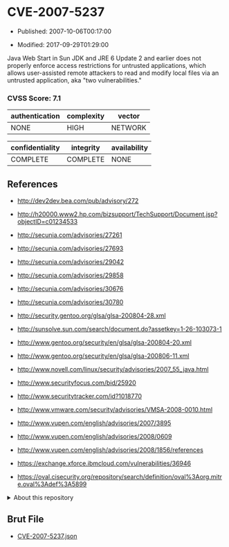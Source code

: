 # CVE-2007-5237

- Published: 2007-10-06T00:17:00

- Modified: 2017-09-29T01:29:00

Java Web Start in Sun JDK and JRE 6 Update 2 and earlier does not properly enforce access restrictions for untrusted applications, which allows user-assisted remote attackers to read and modify local files via an untrusted application, aka "two vulnerabilities."

### CVSS Score: **7.1**

| authentication | complexity | vector |
| --- | --- | --- |
| NONE | HIGH | NETWORK |

| confidentiality | integrity | availability |
| --- | --- | --- |
| COMPLETE | COMPLETE | NONE |

## References

* http://dev2dev.bea.com/pub/advisory/272

* http://h20000.www2.hp.com/bizsupport/TechSupport/Document.jsp?objectID=c01234533

* http://secunia.com/advisories/27261

* http://secunia.com/advisories/27693

* http://secunia.com/advisories/29042

* http://secunia.com/advisories/29858

* http://secunia.com/advisories/30676

* http://secunia.com/advisories/30780

* http://security.gentoo.org/glsa/glsa-200804-28.xml

* http://sunsolve.sun.com/search/document.do?assetkey=1-26-103073-1

* http://www.gentoo.org/security/en/glsa/glsa-200804-20.xml

* http://www.gentoo.org/security/en/glsa/glsa-200806-11.xml

* http://www.novell.com/linux/security/advisories/2007_55_java.html

* http://www.securityfocus.com/bid/25920

* http://www.securitytracker.com/id?1018770

* http://www.vmware.com/security/advisories/VMSA-2008-0010.html

* http://www.vupen.com/english/advisories/2007/3895

* http://www.vupen.com/english/advisories/2008/0609

* http://www.vupen.com/english/advisories/2008/1856/references

* https://exchange.xforce.ibmcloud.com/vulnerabilities/36946

* https://oval.cisecurity.org/repository/search/definition/oval%3Aorg.mitre.oval%3Adef%3A5899

<details>
<summary>About this repository</summary> 

  This repository is part of the project [Live Hack CVE](https://github.com/Live-Hack-CVE). Main website can be found [www.live-hack.org](https://www.live-hack.org) 
  
  Made by [Sn0wAlice](https://github.com/Sn0wAlice) for the people that care about security and need to have a feed of the latest CVEs. Hope you enjoy it, don't forget to star the repo and follow me on [Twitter](https://twitter.com/Sn0wAlice) and [Github](https://github.com/Sn0wAlice). And that is my [personnal website](https://www.alice-snow.me/)

  - [Home Page](https://github.com/Live-Hack-CVE)
  - [Framework](https://github.com/Live-Hack-CVE/cve-framework)
  - [CVE database](https://github.com/Live-Hack-CVE/full_database)
  - [Changelog](https://github.com/Live-Hack-CVE/Changelog)
</details>

## Brut File

* [CVE-2007-5237.json](https://raw.githubusercontent.com/Live-Hack-CVE/full_database/main/cves/2007/CVE-2007-5237.json)

